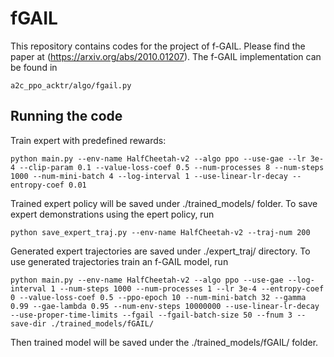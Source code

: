 # fGAIL
This repository contains codes for the project of f-GAIL. Please find the paper at (https://arxiv.org/abs/2010.01207). The f-GAIL implementation can be found in 
```
a2c_ppo_acktr/algo/fgail.py
```
## Running the code
Train expert with predefined rewards:
```
python main.py --env-name HalfCheetah-v2 --algo ppo --use-gae --lr 3e-4 --clip-param 0.1 --value-loss-coef 0.5 --num-processes 8 --num-steps 1000 --num-mini-batch 4 --log-interval 1 --use-linear-lr-decay --entropy-coef 0.01
```
Trained expert policy will be saved under ./trained_models/ folder. To save expert demonstrations using the epert policy, run
```
python save_expert_traj.py --env-name HalfCheetah-v2 --traj-num 200
```
Generated expert trajectories are saved under ./expert_traj/ directory. To use generated trajectories train an f-GAIL model, run
```
python main.py --env-name HalfCheetah-v2 --algo ppo --use-gae --log-interval 1 --num-steps 1000 --num-processes 1 --lr 3e-4 --entropy-coef 0 --value-loss-coef 0.5 --ppo-epoch 10 --num-mini-batch 32 --gamma 0.99 --gae-lambda 0.95 --num-env-steps 10000000 --use-linear-lr-decay --use-proper-time-limits --fgail --fgail-batch-size 50 --fnum 3 --save-dir ./trained_models/fGAIL/
```
Then trained model will be saved under the ./trained_models/fGAIL/ folder.



